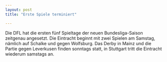 ```yaml
---
layout: post
title: "Erste Spiele terminiert"

---
```


Die DFL hat die ersten fünf Spieltage der neuen Bundesliga-Saison zeitgenau angesetzt. Die Eintracht beginnt mit zwei Spielen am Samstag, nämlich auf Schalke und gegen Wolfsburg. Das Derby in Mainz und die Partie gegen Leverkusen finden sonntags statt, in Stuttgart tritt die Eintracht wiederum samstags an.



